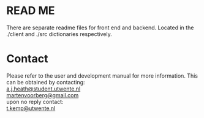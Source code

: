 # READ ME
There are separate readme files for front end and backend.
Located in the ./client and ./src dictionaries respectively.


# Contact
Please refer to the user and development manual for more information.
This can be obtained by contacting: \
a.j.heath@student.utwente.nl\
martenvoorberg@gmail.com\
upon no reply contact:\
t.kemp@utwente.nl
